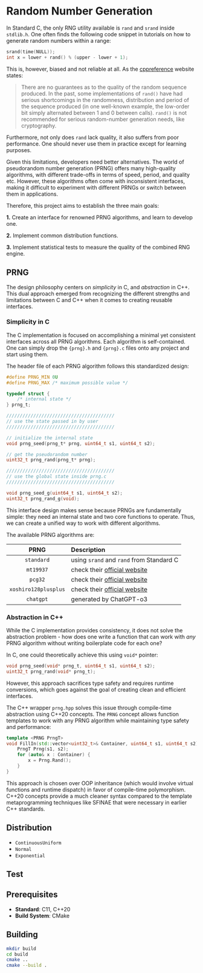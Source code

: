 # Random Number Generation

In Standard C, the only RNG utility available is `rand` and `srand` inside `stdlib.h`. One often finds the following code snippet in tutorials on how to generate random numbers within a range:

```c
srand(time(NULL));
int x = lower + rand() % (upper - lower + 1);
```
This is, however, biased and not reliable at all. As the [cppreference](https://en.cppreference.com/w/c/numeric/random/rand) website states:

> There are no guarantees as to the quality of the random sequence produced. In the past, some implementations of `rand()` have had serious shortcomings in the randomness, distribution and period of the sequence produced (in one well-known example, the low-order bit simply alternated between 1 and 0 between calls). `rand()` is not recommended for serious random-number generation needs, like cryptography.

Furthermore, not only does `rand` lack quality, it also suffers from poor performance. One should never use them in practice except for learning purposes.

Given this limitations, developers need better alternatives. The world of pseudorandom number generation (PRNG) offers many high-quality algorithms, with different trade-offs in terms of speed, period, and quality etc. However, these algorithms often come with inconsistent interfaces, making it difficult to experiment with different PRNGs or switch between them in applications.

Therefore, this project aims to establish the three main goals:

**1.** Create an interface for renowned PRNG algorithms, and learn to develop one.

**2.** Implement common distribution functions.

**3.** Implement statistical tests to measure the quality of the combined RNG engine.

## PRNG

The design philosophy centers on *simplicity* in C, and *abstraction* in C++. This dual approach emerged from recognizing the different strengths and limitations between C and C++ when it comes to creating reusable interfaces.

### Simplicity in C

The C implementation is focused on accomplishing a minimal yet consistent interfaces across all PRNG algorithms. Each algorithm is self-contained. One can simply drop the `{prng}.h` and `{prng}.c` files onto any project and start using them.

The header file of each PRNG algorithm follows this standardized design:

```c
#define PRNG_MIN 0U
#define PRNG_MAX /* maximum possible value */

typedef struct {
    /* internal state */
} prng_t;

////////////////////////////////////////
// use the state passed in by user 
////////////////////////////////////////

// initialize the internal state
void prng_seed(prng_t* prng, uint64_t s1, uint64_t s2);

// get the pseudorandom number
uint32_t prng_rand(prng_t* prng);

////////////////////////////////////////
// use the global state inside prng.c
////////////////////////////////////////

void prng_seed_g(uint64_t s1, uint64_t s2);
uint32_t prng_rand_g(void);
```

This interface design makes sense because PRNGs are fundamentally simple: they need an internal state and two core functions to operate. Thus, we can create a unified way to work with different algorithms.

The available PRNG algorithms are:

| PRNG | Description |
| :---: | :--- |
| `standard` | using `srand` and `rand` from Standard C |
| `mt19937` | check their [official website](https://www.math.sci.hiroshima-u.ac.jp/m-mat/MT/MT2002/emt19937ar.html) |
| `pcg32` | check their [official website](https://www.pcg-random.org/index.html) |
| `xoshiro128plusplus` | check their [official website](https://prng.di.unimi.it/) |
| `chatgpt` | generated by ChatGPT-o3 |

### Abstraction in C++

While the C implementation provides consistency, it does not solve the abstraction problem - how does one write a function that can work with *any* PRNG algorithm without writing boilerplate code for each one?

In C, one could theoretically achieve this using `void*` pointer:

```c
void prng_seed(void* prng_t, uint64_t s1, uint64_t s2);
uint32_t prng_rand(void* prng_t);
```

However, this approach sacrifices type safety and requires runtime conversions, which goes against the goal of creating clean and efficient interfaces.

The C++ wrapper `prng.hpp` solves this issue through compile-time abstraction using C++20 concepts. The `PRNG` concept allows function templates to work with any PRNG algorithm while maintaining type safety and performance:

```cpp
template <PRNG PrngT>
void FillIn(std::vector<uint32_t>& Container, uint64_t s1, uint64_t s2) {
    PrngT Prng(s1, s2);
    for (auto& x : Container) {
        x = Prng.Rand();
    }
}
```

This approach is chosen over OOP inheritance (which would involve virtual functions and runtime dispatch) in favor of compile-time polymorphism. C++20 concepts provide a much cleaner syntax compared to the template metaprogramming techniques like SFINAE that were necessary in earlier C++ standards.


## Distribution

- `ContinuousUniform`
- `Normal`
- `Exponential`

## Test

## Prerequisites
- **Standard**: C11, C++20
- **Build System**: CMake

## Building
```bash
mkdir build
cd build
cmake ..
cmake --build .
```
